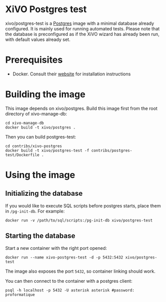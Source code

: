 XiVO Postgres test
==================

xivo/postgres-test is a [Postgres](http://postgresql.org) image with a minimal database already configured.
It is mainly used for running automated tests. Please note that the database is preconfigured as if
the XiVO wizard has already been run, with default values already set.

Prerequisites
=============

 * Docker. Consult their [website](http://docs.docker.com/installation/) for installation instructions

Building the image
==================

This image depends on xivo/postgres. Build this image first from the root directory of xivo-manage-db:

    cd xivo-manage-db
    docker build -t xivo/postgres .

Then you can build postgres-test:

    cd contribs/xivo-postgres
    docker build -t xivo/postgres-test -f contribs/postgres-test/Dockerfile .

Using the image
===============

Initializing the database
-------------------------

If you would like to execute SQL scripts before postgres starts, place them in ```/pg-init-db```. For example:

    docker run -v /path/to/sql/scripts:/pg-init-db xivo/postgres-test

Starting the database
---------------------

Start a new container with the right port opened:

    docker run --name xivo-postgres-test -d -p 5432:5432 xivo/postgres-test

The image also exposes the port ```5432```, so container linking should work.

You can then connect to the container with a postgres client:

    psql -h localhost -p 5432 -U asterisk asterisk #password: proformatique
